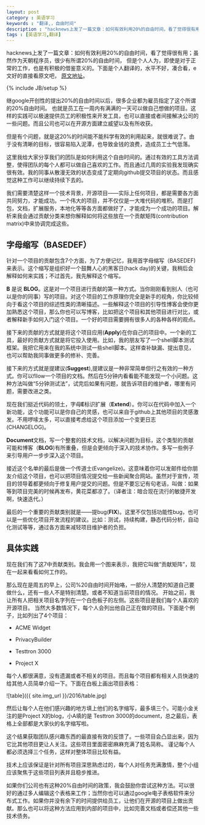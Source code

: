 ```yaml
---
layout: post
category : 英语学习 
keywords : "翻译,，自由时间"
description : "hacknews上发了一篇文章：如何有效利用20%的自由时间，看了觉得很有用；虽然作为天朝程序员，很少有所谓20%的自由时间，               但是个人人为，即使是对于正常的工作，也是有积极的借鉴意义的。下面是个人翻译的，水平不好，凑合看，e文好的直接看原文吧"
tags : [英语学习,翻译]
---
```


hacknews上发了一篇文章：如何有效利用20%的自由时间，看了觉得很有用；虽然作为天朝程序员，很少有所谓20%的自由时间，
但是个人人为，即使是对于正常的工作，也是有积极的借鉴意义的。下面是个人翻译的，水平不好，凑合看，e文好的直接看原文吧，
[原文地址](http://begriffs.com/posts/2016-01-29-making-twenty-percent-time-work.html)。
<!--break-->

{% include JB/setup %}


继google开创性的提出20%的自由时间以后，很多企业都为雇员指定了这个所谓的20%自由时间。
也就是员工在一周内有满满的一天可以做自己想做的项目。这样的实践可以极速提供员工的积极性来开发工具，也可以直接或者间接解决公司的一些问题。而且公司也可以在开源方面建立威望以及有所收获。


但是有个问题，就是这20%的时间能不能科学有效的利用起来，就很难说了。由于没有清晰的目标，很容易陷入泥潭，也导致金钱的浪费，造成员工士气低落。


这里我给大家分享我们的团队是如何利用这个自由时间的。通过有效的工具方法调整，使得团队的每个人都可以做自己喜欢的工作。而且通过几周的实验我发现确实很有效。我的同事从散漫无效的状态变成了定期向github提交项目的状态。而且感觉这种工作可以继续持续下去的。

    

我们需要清楚这样一个技术背景，开源项目——实际上任何项目，都是需要各方面共同努力，才能成功。一个伟大的项目，并不仅仅是一大堆代码的堆积。而是打包，文档，扩展服务，本地化等等各方面都做好了，才能成为一个成功的项目。解析来我会通过贡献分类来想你解释如何将这些放在一个贡献矩阵(contribution matrix)中来协调完成这些。

    

## 字母缩写（BASEDEF）


针对一个项目的贡献包含7个方面，为了方便记忆，我用首字母缩写（BASEDEF)来表示。这个缩写是组织好一个鼓舞人心的黑客日(hack day)的关键，我稍后会解释如何来实践；不过首先，我先解释这个缩写。 


**B** 是说 **BLOG**。这是对一个项目进行贡献的第一种方式。当你刚刚看到别人（也可以是你的同事）写的项目。对这个项目的工作原理你完全是新手的视角，你比较倾向于看这个项目的综述性类的清晰描述。一些解释这个项目的引导性博客会使你更加熟悉这个项目，那么你也可以写博客，比如把这个项目和其他项目进行对比，或者解释新手如何入门这个项目。一个好的项目需要拥有很多人的各种各样的观点。



接下来的贡献的方式就是将这个项目应用(**Apply**)在你自己的项目中。一个新的工具，最好的贡献方式就是将它投入使用。比如，我的朋友写了一个shell脚本测试框架。我把它用来在我的系统中测试一些shell脚本。这样查补缺漏、提出意见，也可以帮助我同事做更多的修补、完善。    


接下来的方式就是提建议(**Suggest**),提建议是一种非常简单但行之有效的一种方式。你可以fllow一个项目的文档。然后在5分钟内看看能不能发现一个小问题。这种方法叫做“5分钟测试法”，试完后如果有问题，就告诉项目的维护者，哪里有问题，需要改进之类。



现在我们挺近代码的领土，字母**E**标识扩展（**Extend**）。你可以在代码中加入一个新功能，这个功能可以是你自己的灵感，也可以来自于github上其他项目的灵感激发。不用啰嗦太多，可以直接考虑给这个项目添加一个变更日志(CHANGELOG)。



**Document**文档，写一个整套的技术文档，以解决问题为目标，这个类型的贡献可能和博客（**BLOG**)有所重叠，但是会更倾向于深入的技术协作。多写一些例子来引导用户一步步深入这个项目。

 

接近这个名单的最后是做一个传道士(Evangelize)。这意味着你可以发邮件给你朋友介绍这个项目，也可以把项目情况提交给一些新闻聚合网站。虽然对于宣传，项目的领导着都更倾向于修复用户提交的问题。但是不要忘记有句老话，叫做：如果等到项目完美的时候再发布，黄花菜都凉了。（译者注：暗合现在流行的敏捷开发啊，快速迭代。）


最后的一个重要的贡献类别就是——提bug(**FIX**)。这里不仅包括功能性bug，也可以是一些优化项目开发流程的建议。比如：测试，持续构建，静态代码分析，自动化测试等等，通过各方面来减轻项目维护者的负担。


## 具体实践


现在我们有了这7中贡献类别。我会用一个图来表示，我把它叫做“贡献矩阵”，现在一起来看看如何工作的。


那么现在是周五的早上，公司%20自由时间开始咯，一部分人清楚的知道自己要做什么，还有一些人不是特别清楚。或者不知道当前项目的情况。
开始之前，我让所有人把相关项目名字列在一个白色板子的左侧。这些项目是我们每个人喜欢的开源项目。
当然大多数情况下，每个人会列出他自己正在做的项目。下面是个例子，比如列出了4个项目：


- ACME Widget

- PrivacyBuilder

- Testtron 3000

- Project X


每个人都很满意，没有遗漏或者不相关的项目。而且每个项目都有相关人员快速的给其他人员简单介绍一下。下面在白板上画出项目表格：


![table]({{ site.img_url }}/2016/table.jpg)


然后让每个人在他们感兴趣的地方填上他们的名字缩写，最多填三个。可能小金关注的是Project X的blog，小A填的是 Testtron 3000的document，总之最后，表格上全部都是大家伙的名字缩写啦。

这个结果获取团队感兴趣东西的最直接有效的反馈了。一些项目会凸显出来，因为它比其他项目更让人关注。这些项目里面密密麻麻充满了姓名简称。
谨记每个人都必须选择三个任务，这样对整体项目比较有益。


技术上应该保证是针对所有项目深思熟虑过的，每个人对任务充满激情，整个小组应该聚焦于这些项目列表并且稳步推进。



如果你们公司也有这种20%自由时间的政策，我会鼓励你尝试这种方法。可以很好的通过多人编辑这个表格来工作；当然你也可以通过google电子表格软件来分布式工作。如果你并没有余下的时间提供给员工，让他们在开源的项目上做出贡献。那么也可以将这种方法应用到内部的项目中，比如完善文档或者偿还其他一些技术债务。
